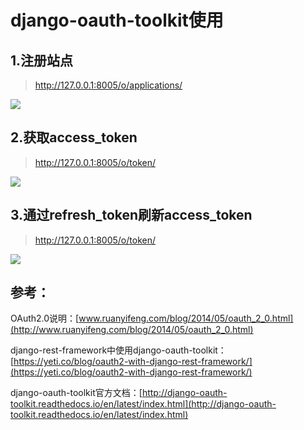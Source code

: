 # django-oauth-toolkit使用

## 1.注册站点
> http://127.0.0.1:8005/o/applications/

![](http://i.imgur.com/QdwVrHO.png)

## 2.获取access_token
> http://127.0.0.1:8005/o/token/

![](http://i.imgur.com/feeiLwm.png)

## 3.通过refresh_token刷新access_token
> http://127.0.0.1:8005/o/token/

![](http://i.imgur.com/C74Jm2A.png)

## 参考：
OAuth2.0说明：[www.ruanyifeng.com/blog/2014/05/oauth_2_0.html](http://www.ruanyifeng.com/blog/2014/05/oauth_2_0.html)

django-rest-framework中使用django-oauth-toolkit：[https://yeti.co/blog/oauth2-with-django-rest-framework/](https://yeti.co/blog/oauth2-with-django-rest-framework/)

django-oauth-toolkit官方文档：[http://django-oauth-toolkit.readthedocs.io/en/latest/index.html](http://django-oauth-toolkit.readthedocs.io/en/latest/index.html)